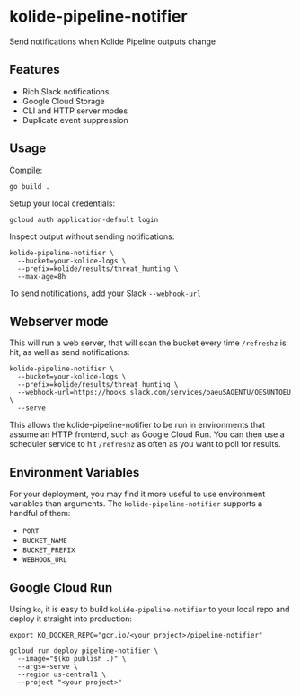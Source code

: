 # kolide-pipeline-notifier

Send notifications when Kolide Pipeline outputs change

## Features

* Rich Slack notifications
* Google Cloud Storage
* CLI and HTTP server modes
* Duplicate event suppression

## Usage

Compile:

```shell
go build .
```

Setup your local credentials:

```shell
gcloud auth application-default login
```

Inspect output without sending notifications:

```shell
kolide-pipeline-notifier \
  --bucket=your-kolide-logs \
  --prefix=kolide/results/threat_hunting \
  --max-age=8h
```

To send notifications, add your Slack `--webhook-url`

## Webserver mode

This will run a web server, that will scan the bucket every time `/refreshz` is hit, as well as send notifications:

```shell
kolide-pipeline-notifier \
  --bucket=your-kolide-logs \
  --prefix=kolide/results/threat_hunting \
  --webhook-url=https://hooks.slack.com/services/oaeuSAOENTU/OESUNTOEU \
  --serve
```

This allows the kolide-pipeline-notifier to be run in environments that assume an HTTP frontend, such as Google Cloud Run. You can then use a scheduler service to hit `/refreshz` as often as you want to poll for results.

## Environment Variables

For your deployment, you may find it more useful to use environment variables than arguments. The `kolide-pipeline-notifier` supports a handful of them:

* `PORT`
* `BUCKET_NAME`
* `BUCKET_PREFIX`
* `WEBHOOK_URL`

## Google Cloud Run

Using `ko`, it is easy to build `kolide-pipeline-notifier` to your local repo and deploy it straight into production:

```shell
export KO_DOCKER_REPO="gcr.io/<your project>/pipeline-notifier"

gcloud run deploy pipeline-notifier \
  --image="$(ko publish .)" \
  --args=-serve \
  --region us-central1 \
  --project "<your project>"
```
